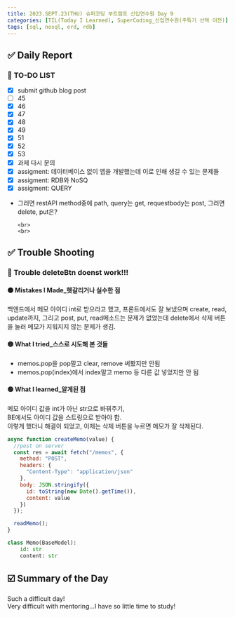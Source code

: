 ```yaml
---
title: 2023.SEPT.23(THU) 슈퍼코딩 부트캠프 신입연수원 Day 9
categories: [TIL(Today I Learned), SuperCoding_신입연수원(주특기 선택 이전)]
tags: [sql, nosql, erd, rdb]
---
```


## ✅ Daily Report

### 📌 **TO-DO LIST**

- [x] submit github blog post
- [ ] 45
- [x] 46
- [x] 47
- [x] 48
- [x] 49
- [x] 51
- [x] 52
- [x] 53
- [x] 과제 다시 문의
- [x] assigment: 데이터베이스 없이 앱을 개발했는데 이로 인해 생길 수 있는 문제들
- [x] assigment: RDB와 NoSQ
- [x] assigment: QUERY
- 그러면 restAPI method중에 path, query는 get, requestbody는 post, 그러면 delete, put은?

      <br>
      <br>

## ✅ Trouble Shooting

### **🔴 Trouble** deleteBtn doenst work!!!

#### **🟠 Mistakes I Made\_헷갈리거나 실수한 점**

백엔드에서 메모 아이디 int로 받으라고 했고, 프론트에서도 잘 보냈으며
create, read, update까지, 그리고 post, put, read메소드는 문제가 없었는데 delete에서 삭제 버튼을 눌러 메모가 지워지지 않는 문제가 생김.

#### **🟡 What I tried\_스스로 시도해 본 것들**

- memos.pop을 pop말고 clear, remove 써봤지만 안됨
- memos.pop(index)에서 index말고 memo 등 다른 값 넣었지만 안 됨

#### **🟢 What I learned\_알게된 점**

메모 아이디 값을 int가 아닌 str으로 바꿔주기,  
BE에서도 아이디 값을 스트링으로 받아야 함.  
이렇게 했더니 해결이 되었고, 이제는 삭제 버튼을 누르면 메모가 잘 삭제된다.

```javascript
async function createMemo(value) {
  //post on server
  const res = await fetch("/memos", {
    method: "POST",
    headers: {
      "Content-Type": "application/json"
    },
    body: JSON.stringify({
      id: toString(new Date().getTime()),
      content: value
    })
  });

  readMemo();
}
```

```python
class Memo(BaseModel):
    id: str
    content: str
```

## ☑️ Summary of the Day <br>

Such a difficult day!  
Very difficult with mentoring...I have so little time to study!
